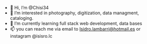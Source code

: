 - 👋 Hi, I’m @Chisi34
- 👀 I’m interested in photography, digitization, data managment, cataloging.
- 🌱 I’m currently learning full stack web development, data bases
- 📫 you can reach me via email to Isidro.lambarri@hotmail.es or instagram @isisro.lc

<!---
Chisi34/Chisi34 is a ✨ special ✨ repository because its `README.md` (this file) appears on your GitHub profile.
You can click the Preview link to take a look at your changes.
--->
